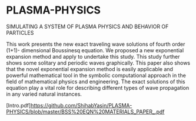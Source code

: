 # PLASMA-PHYSICS
SIMULATING A SYSTEM OF PLASMA PHYSICS AND BEHAVIOR OF PARTICLES

This work presents the new exact traveling wave solutions of fourth order (1+1)-
dimensional Boussinesq equation. We proposed a new exponential expansion method and 
apply to undertake this study. This study further shows some solitary and periodic waves 
graphically. This paper also shows that the novel exponential expansion method is easily 
applicable and powerful mathematical tool in the symbolic computational approach in the 
field of mathematical physics and engineering. The exact solutions of this equation play a 
vital role for describing different types of wave propagation in any varied natural instances. 

[Intro.pdf]https://github.com/ShihabYasin/PLASMA-PHYSICS/blob/master/BSS%20EQN%20MATERIALS_PAPER_.pdf
